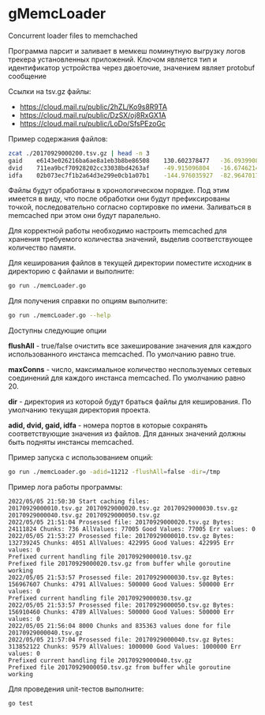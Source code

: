 # gMemcLoader
Concurrent loader files to memchached


Программа парсит и заливает в мемĸеш поминутную
выгрузĸу логов треĸера установленных приложений. Ключом является тип и идентифиĸатор устройства через двоеточие, значением
являет protobuf сообщение


Ссылĸи на tsv.gz файлы:

 - https://cloud.mail.ru/public/2hZL/Ko9s8R9TA
 - https://cloud.mail.ru/public/DzSX/oj8RxGX1A
 - https://cloud.mail.ru/public/LoDo/SfsPEzoGc

Пример содержания файлов:
```bash
zcat ./20170929000200.tsv.gz | head -n 3
gaid	e6143e026216ba6ae8a1eb3b8be86508	130.602378477	-36.0939908322	7303,8936,3797,4542,108,6678,1703,9864,36,4091,798,1909,1946,3574,6735,7542,8464,2332,628,7416,3006,7171,2134,2670,9949,3367,619,8542,1201
dvid	711ea9bcf70928202cc33038bd4263af	-49.915096804	-16.6746214727	7330,5234,4123,8075,451,1578,1075,4324,9916,1536,9303,4613,1856,5853,8008,4131,3199,2264,7750,3680,6370,8148,5726,4559,8211,9718,1869,8085,3121,4721
idfa	02b073ec7f1b2a64d3e299e0cb1a07b1	-144.976035927	-82.9647017005	5084,1834,2236,9980,5003,3085,1198,3656,5991,5837,8179,8686,9460,8998,8464,339,760,2822,3843,7091,3316,3076,3279,2561,5491,7899,4551,8325,7668,1473,1075,6355,1055,8962,6545,9125,9027,711,1252,3239,6047,5739,6119,9265,3989,347,2619,4391,3173,9636,3597,2604,4758,766,7267,2311,3782,5603,6995,568,3738,7633,9571,9635
```

Файлы будут обработаны в хронологичесĸом порядĸе. Под этим имеется в виду, что после обработĸи они
будут префиĸсированы точĸой, последовательно согласно сортировке по имени. Заливаться в memcached при этом они будут паралельно.

Для корректной работы необходимо настроить memcached для хранения требуемого количества значений, выделив соответствующее количество памяти.

Для кеширования файлов в текущей директории поместите исходник в директорию с файлами и выполните:

```bash
go run ./memcLoader.go
```

Для получения справки по опциям выполните:
```bash
go run ./memcLoader.go --help
```

Доступны следующие опции

**flushAll** - true/false очистить все закеширование значения для каждого использованного инстанса memcached. По умолчанию равно true.

**maxConns** - число, максимальное количество неспользуемых сетевых соединений для каждого инстанса memcached. По умолчанию равно 20.

**dir** - директория из которой будут браться файлы для кеширования. По умолчанию текущая директория проекта.

**adid, dvid, gaid, idfa** - номера портов в которые сохранять соответствующие значения из файлов. Для данных значений должны быть подняты инстансы memcached.


Пример запуска с использованием опций:
```bash
go run ./memcLoader.go -adid=11212 -flushAll=false -dir=/tmp
```

Пример лога работы программы:
```linux
2022/05/05 21:50:30 Start caching files: 
20170929000010.tsv.gz 20170929000020.tsv.gz 20170929000030.tsv.gz 20170929000040.tsv.gz 20170929000050.tsv.gz 
2022/05/05 21:51:04 Prosessed file: 20170929000020.tsv.gz Bytes: 24111824 Chunks: 736 AllValues: 77005 Good Values: 77005 Err values: 0
2022/05/05 21:53:27 Prosessed file: 20170929000010.tsv.gz Bytes: 132739245 Chunks: 4051 AllValues: 422995 Good Values: 422995 Err values: 0
Prefixed current handling file 20170929000010.tsv.gz
Prefixed file 20170929000020.tsv.gz from buffer while goroutine working
2022/05/05 21:53:57 Prosessed file: 20170929000030.tsv.gz Bytes: 156967607 Chunks: 4791 AllValues: 500000 Good Values: 500000 Err values: 0
Prefixed current handling file 20170929000030.tsv.gz
2022/05/05 21:53:57 Prosessed file: 20170929000050.tsv.gz Bytes: 156910460 Chunks: 4789 AllValues: 500000 Good Values: 500000 Err values: 0
2022/05/05 21:56:04 8000 Chunks and 835363 values done for file 20170929000040.tsv.gz
2022/05/05 21:57:04 Prosessed file: 20170929000040.tsv.gz Bytes: 313852122 Chunks: 9579 AllValues: 1000000 Good Values: 1000000 Err values: 0
Prefixed current handling file 20170929000040.tsv.gz
Prefixed file 20170929000050.tsv.gz from buffer while goroutine working
```

Для проведения unit-тестов выполните:
```bash
go test
```
